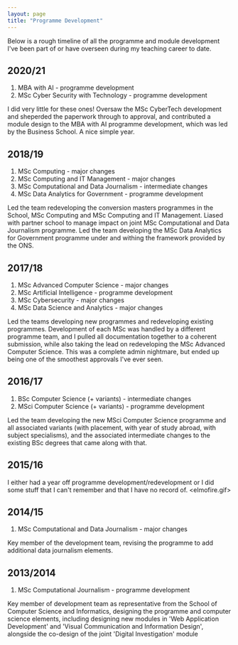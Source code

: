 ```yaml
---
layout: page
title: "Programme Development"
---
```


Below is a rough timeline of all the programme and module development I've been part of or have overseen during my teaching career to date.


## 2020/21

1. MBA with AI - programme development
2. MSc Cyber Security with Technology - programme development

I did very little for these ones! Oversaw the MSc CyberTech development and sheperded the paperwork through to approval, and contributed a module design to the MBA with AI programme development, which was led by the Business School. A nice simple year.

## 2018/19

1. MSc Computing - major changes
2. MSc Computing and IT Management - major changes
3. MSc Computational and Data Journalism - intermediate changes
4. MSc Data Analytics for Government - programme development

Led the team redeveloping the conversion masters programmes in the School, MSc Computing and MSc Computing and IT Management. Liased with partner school to manage impact on joint MSc Computational and Data Journalism programme. Led the team developing the MSc Data Analytics for Government programme under and withing the framework provided by the ONS.

## 2017/18

1. MSc Advanced Computer Science - major changes
2. MSc Artificial Intelligence - programme development
3. MSc Cybersecurity - major changes
4. MSc Data Science and Analytics - major changes

Led the teams developing new programmes and redeveloping existing programmes. Development of each MSc was handled by a different programme team, and I pulled all documentation together to a coherent submission, while also taking the lead on redeveloping the MSc Advanced Computer Science. This was a complete admin nightmare, but ended up being one of the smoothest approvals I've ever seen.


## 2016/17

1. BSc Computer Science (+ variants) - intermediate changes
2. MSci Computer Science (+ variants) - programme development

Led the team developing the new MSci Computer Science programme and all associated variants (with placement, with year of study abroad, with subject specialisms), and the associated intermediate changes to the existing BSc degrees that came along with that.


## 2015/16

I either had a year off programme development/redevelopment or I did some stuff that I can't remember and that I have no record of. <elmofire.gif>

## 2014/15

1. MSc Computational and Data Journalism - major changes

Key member of the development team, revising the programme to add additional data journalism elements.


## 2013/2014

1. MSc Computational Journalism - programme development

Key member of development team as representative from the School of Computer Science and Informatics, designing the programme and computer science elements, including designing new modules in 'Web Application Development' and 'Visual Communication and Information Design', alongside the co-design of the joint 'Digital Investigation' module